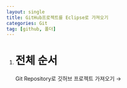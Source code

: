 ```yaml
---
layout: single
title: GitHub프로젝트를 Eclipse로 가져오기
categories: Git
tag: [github, 폴더]
---
```


1. # 전체 순서
   Git Repository로 깃허브 프로젝트 가져오기 → 